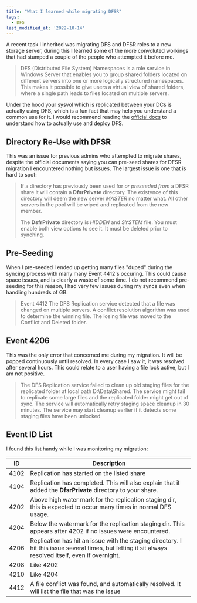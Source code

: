 ```yaml
---
title: "What I learned while migrating DFSR"
tags:
  - DFS
last_modified_at: '2022-10-14'
---
```

A recent task I inherited was migrating DFS and DFSR roles to a new storage server, during this I learned some of the more convoluted workings that had stumped a couple of the people who attempted it before me.

> DFS (Distributed File System) Namespaces is a role service in Windows Server that enables you to group shared folders located on different servers into one or more logically structured namespaces. This makes it possible to give users a virtual view of shared folders, where a single path leads to files located on multiple servers.

Under the hood your sysvol which is replicated between your DCs is actually using DFS, which is a fun fact that may help you understand a common use for it. I would recommend reading the [official docs](https://learn.microsoft.com/en-us/previous-versions/windows/it-pro/windows-server-2012-R2-and-2012/jj127250(v=ws.11)) to understand how to actually use and deploy DFS.

## Directory Re-Use with DFSR
This was an issue for previous admins who attempted to migrate shares, despite the official documents saying you can pre-seed shares for DFSR migration I encountered nothing but issues. The largest issue is one that is hard to spot:

> If a directory has previously been used for *or preseeded from* a DFSR share it will contain a **DfsrPrivate** directory. The existence of this directory will deem the new server *MASTER* no matter what. All other servers in the pool will be wiped and replicated from the new member.
> 
> The **DsfrPrivate** directory is *HIDDEN* and  *SYSTEM* file. You must enable both view options to see it. It must be deleted prior to synching.

## Pre-Seeding
When I pre-seeded I ended up getting many files "duped" during the syncing process with many many Event 4412's occuring. This could cause space issues, and is clearly a waste of some time. I do not recommend pre-seeding for this reason, I had very few issues during my syncs even when handling hundreds of GB.

> Event 4412
> The DFS Replication service detected that a file was changed on multiple servers. A conflict resolution algorithm was used to determine the winning file. The losing file was moved to the Conflict and Deleted folder.

## Event 4206
This was the only error that concerned me during my migration. It will be popped continuously until resolved. In every case I saw it, it was resolved after several hours. This could relate to a user having a file lock active, but I am not positive.

> The DFS Replication service failed to clean up old staging files for the replicated folder at local path D:\Data\Shared. The service might fail to replicate some large files and the replicated folder might get out of sync. The service will automatically retry staging space cleanup in 30 minutes. The service may start cleanup earlier if it detects some staging files have been unlocked.

## Event ID List
I found this list handy while I was monitoring my migration:

|  ID  | Description |
| ---  | --- | 
| 4102 | Replication has started on the listed share |
| 4104 | Replication has completed. This will also explain that it added the **DfsrPrivate** directory to your share. |
| 4202 | Above high water mark for the replication staging dir, this is expected to occur many times in normal DFS usage. |
| 4204 | Below the watermark for the replication staging dir. This appears after 4202 if no issues were encountered. |
| 4206 | Replication has hit an issue with the staging directory. I hit this issue several times, but letting it sit always resolved itself, even if overnight. |
| 4208 | Like 4202 |
| 4210 | Like 4204 |
| 4412 | A file conflict was found, and automatically resolved. It will list the file that was the issue |
